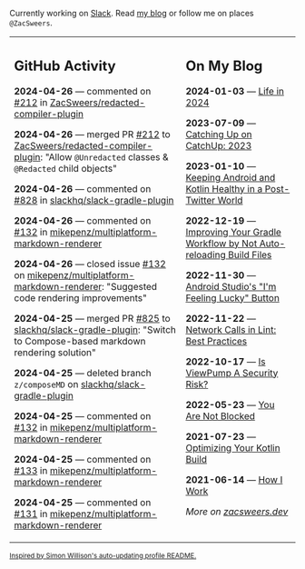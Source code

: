 Currently working on [Slack](https://slack.com/). Read [my blog](https://zacsweers.dev/) or follow me on places `@ZacSweers`.

<table><tr><td valign="top" width="60%">

## GitHub Activity
<!-- githubActivity starts -->
**2024-04-26** — commented on [#212](https://github.com/ZacSweers/redacted-compiler-plugin/pull/212#issuecomment-2080001336) in [ZacSweers/redacted-compiler-plugin](https://github.com/ZacSweers/redacted-compiler-plugin)

**2024-04-26** — merged PR [#212](https://github.com/ZacSweers/redacted-compiler-plugin/pull/212) to [ZacSweers/redacted-compiler-plugin](https://github.com/ZacSweers/redacted-compiler-plugin): "Allow `@Unredacted` classes & `@Redacted` child objects"

**2024-04-26** — commented on [#828](https://github.com/slackhq/slack-gradle-plugin/pull/828#issuecomment-2079944423) in [slackhq/slack-gradle-plugin](https://github.com/slackhq/slack-gradle-plugin)

**2024-04-26** — commented on [#132](https://github.com/mikepenz/multiplatform-markdown-renderer/issues/132#issuecomment-2079941711) in [mikepenz/multiplatform-markdown-renderer](https://github.com/mikepenz/multiplatform-markdown-renderer)

**2024-04-26** — closed issue [#132](https://github.com/mikepenz/multiplatform-markdown-renderer/issues/132) on [mikepenz/multiplatform-markdown-renderer](https://github.com/mikepenz/multiplatform-markdown-renderer): "Suggested code rendering improvements"

**2024-04-25** — merged PR [#825](https://github.com/slackhq/slack-gradle-plugin/pull/825) to [slackhq/slack-gradle-plugin](https://github.com/slackhq/slack-gradle-plugin): "Switch to Compose-based markdown rendering solution"

**2024-04-25** — deleted branch `z/composeMD` on [slackhq/slack-gradle-plugin](https://github.com/slackhq/slack-gradle-plugin)

**2024-04-25** — commented on [#132](https://github.com/mikepenz/multiplatform-markdown-renderer/issues/132#issuecomment-2078239490) in [mikepenz/multiplatform-markdown-renderer](https://github.com/mikepenz/multiplatform-markdown-renderer)

**2024-04-25** — commented on [#133](https://github.com/mikepenz/multiplatform-markdown-renderer/issues/133#issuecomment-2078062125) in [mikepenz/multiplatform-markdown-renderer](https://github.com/mikepenz/multiplatform-markdown-renderer)

**2024-04-25** — commented on [#131](https://github.com/mikepenz/multiplatform-markdown-renderer/issues/131#issuecomment-2078041480) in [mikepenz/multiplatform-markdown-renderer](https://github.com/mikepenz/multiplatform-markdown-renderer)
<!-- githubActivity ends -->
</td><td valign="top" width="40%">

## On My Blog
<!-- blog starts -->
**2024-01-03** — [Life in 2024](https://www.zacsweers.dev/life-in-2024/)

**2023-07-09** — [Catching Up on CatchUp: 2023](https://www.zacsweers.dev/catching-up-on-catchup-2023/)

**2023-01-10** — [Keeping Android and Kotlin Healthy in a Post-Twitter World](https://www.zacsweers.dev/keeping-android-healthy/)

**2022-12-19** — [Improving Your Gradle Workflow by Not Auto-reloading Build Files](https://www.zacsweers.dev/improving-your-workflow-by-not-auto-reloading-build-files/)

**2022-11-30** — [Android Studio's "I'm Feeling Lucky" Button](https://www.zacsweers.dev/android-studios-im-feeling-lucky-button/)

**2022-11-22** — [Network Calls in Lint: Best Practices](https://www.zacsweers.dev/network-calls-in-lint-best-practices/)

**2022-10-17** — [Is ViewPump A Security Risk?](https://www.zacsweers.dev/is-viewpump-a-security-risk/)

**2022-05-23** — [You Are Not Blocked](https://www.zacsweers.dev/you-are-not-blocked/)

**2021-07-23** — [Optimizing Your Kotlin Build](https://www.zacsweers.dev/optimizing-your-kotlin-build/)

**2021-06-14** — [How I Work](https://www.zacsweers.dev/how-i-work/)
<!-- blog ends -->
_More on [zacsweers.dev](https://zacsweers.dev/)_
</td></tr></table>

<sub><a href="https://simonwillison.net/2020/Jul/10/self-updating-profile-readme/">Inspired by Simon Willison's auto-updating profile README.</a></sub>
